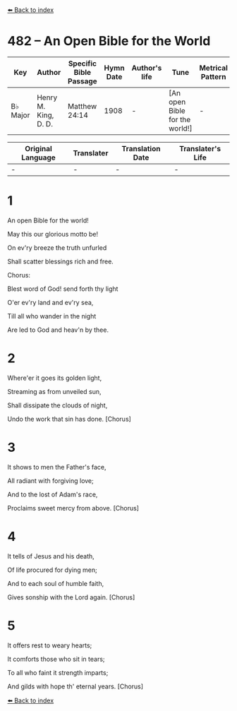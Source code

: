 [⬅️ Back to index](../README.md)

# 482 – An Open Bible for the World

Key | Author   | Specific Bible Passage     |Hymn Date |Author's life |Tune |Metrical Pattern   |Composer/Source
-- | --------- | ---------------------------|----------|--------------|-----|-------------------|-------------  
B♭ Major |Henry M. King, D. D. |Matthew 24:14 |1908 |- |[An open Bible for the world!] |- |Wm. J. Kirkpatrick

Original Language | Translater | Translation Date   | Translater's Life  
----------------- | --------- | --------------------|-------------     
\- |- |- |-




# 1

An open Bible for the world!

May this our glorious motto be!

On ev'ry breeze the truth unfurled

Shall scatter blessings rich and free.



Chorus:

Blest word of God!  send forth thy light

O'er ev'ry land and ev'ry sea,

Till all who wander in the night

Are led to God and heav'n by thee.



# 2

Where'er it goes its golden light,

Streaming as from unveiled sun,

Shall dissipate the clouds of night,

Undo the work that sin has done.  [Chorus]



# 3

It shows to men the Father's face,

All radiant with forgiving love;

And to the lost of Adam's race,

Proclaims sweet mercy from above.  [Chorus]



# 4

It tells of Jesus and his death,

Of life procured for dying men;

And to each soul of humble faith,

Gives sonship with the Lord again.  [Chorus]



# 5

It offers rest to weary hearts;

It comforts those who sit in tears;

To all who faint it strength imparts;

And gilds with hope th' eternal years.  [Chorus]

[⬅️ Back to index](../README.md)
